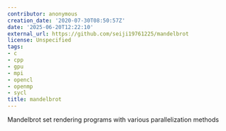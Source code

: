 ```yaml
---
contributor: anonymous
creation_date: '2020-07-30T08:50:57Z'
date: '2025-06-20T12:22:10'
external_url: https://github.com/seiji19761225/mandelbrot
license: Unspecified
tags:
- c
- cpp
- gpu
- mpi
- opencl
- openmp
- sycl
title: mandelbrot
---
```


Mandelbrot set rendering programs with various parallelization methods
